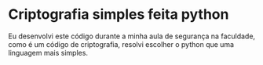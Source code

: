 # Criptografia simples feita python

Eu desenvolvi este código durante a minha aula de segurança na faculdade, como é um código de criptografia, resolvi escolher o python que uma 
linguagem mais simples.
